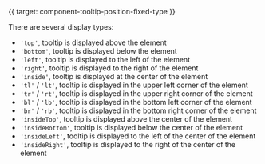 {{ target: component-tooltip-position-fixed-type }}

There are several display types:

- `'top'`, tooltip is displayed above the element
- `'bottom'`, tooltip is displayed below the element
- `'left'`, tooltip is displayed to the left of the element
- `'right'`, tooltip is displayed to the right of the element
- `'inside'`, tooltip is displayed at the center of the element
- `'tl'` / `'lt'`, tooltip is displayed in the upper left corner of the element
- `'tr'` / `'rt'`, tooltip is displayed in the upper right corner of the element
- `'bl'` / `'lb'`, tooltip is displayed in the bottom left corner of the element
- `'br'` / `'rb'`, tooltip is displayed in the bottom right corner of the element
- `'insideTop'`, tooltip is displayed above the center of the element
- `'insideBottom'`, tooltip is displayed below the center of the element
- `'insideLeft'`, tooltip is displayed to the left of the center of the element
- `'insideRight'`, tooltip is displayed to the right of the center of the element
